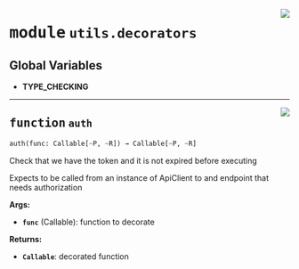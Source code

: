 <!-- markdownlint-disable -->

<a href="https://github.com/gizatechxyz/giza-cli/blob/main/giza/utils/decorators.py#L0"><img align="right" style="float:right;" src="https://img.shields.io/badge/-source-cccccc?style=flat-square"></a>

# <kbd>module</kbd> `utils.decorators`




**Global Variables**
---------------
- **TYPE_CHECKING**

---

<a href="https://github.com/gizatechxyz/giza-cli/blob/main/giza/utils/decorators.py#L11"><img align="right" style="float:right;" src="https://img.shields.io/badge/-source-cccccc?style=flat-square"></a>

## <kbd>function</kbd> `auth`

```python
auth(func: Callable[~P, ~R]) → Callable[~P, ~R]
```

Check that we have the token and it is not expired before executing 

Expects to be called from an instance of ApiClient to and endpoint that needs authorization 



**Args:**
 
 - <b>`func`</b> (Callable):  function to decorate 



**Returns:**
 
 - <b>`Callable`</b>:  decorated function 


